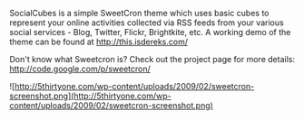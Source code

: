 SocialCubes is a simple SweetCron theme which uses basic cubes to represent your online activities collected via RSS feeds from your various social services - Blog, Twitter, Flickr, Brightkite, etc. A working demo of the theme can be found at http://this.isdereks.com/

Don't know what Sweetcron is? Check out the project page for more details: http://code.google.com/p/sweetcron/

![http://5thirtyone.com/wp-content/uploads/2009/02/sweetcron-screenshot.png](http://5thirtyone.com/wp-content/uploads/2009/02/sweetcron-screenshot.png)